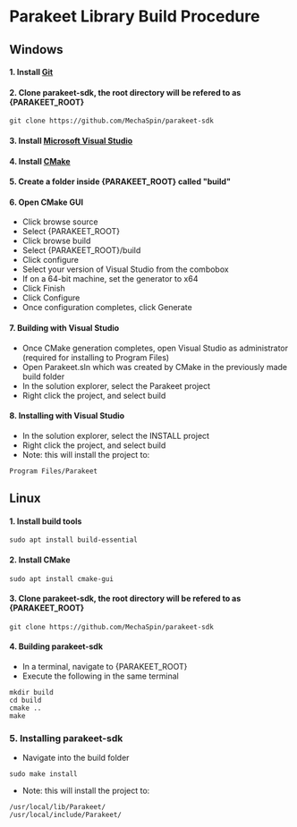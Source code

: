 # Parakeet Library Build Procedure

## Windows

#### 1. Install [Git](https://git-scm.com/)
#### 2. Clone parakeet-sdk, the root directory will be refered to as {PARAKEET_ROOT}

```
git clone https://github.com/MechaSpin/parakeet-sdk
```

#### 3. Install [Microsoft Visual Studio](https://visualstudio.microsoft.com/downloads/)
#### 4. Install [CMake](https://cmake.org/download/)
#### 5. Create a folder inside {PARAKEET_ROOT} called "build"
#### 6. Open CMake GUI
- Click browse source
- Select {PARAKEET_ROOT}
- Click browse build
- Select {PARAKEET_ROOT}/build
- Click configure
- Select your version of Visual Studio from the combobox
- If on a 64-bit machine, set the generator to x64
- Click Finish
- Click Configure
- Once configuration completes, click Generate

#### 7. Building with Visual Studio
- Once CMake generation completes, open Visual Studio as administrator (required for installing to Program Files)
- Open Parakeet.sln which was created by CMake in the previously made build folder
- In the solution explorer, select the Parakeet project
- Right click the project, and select build

#### 8. Installing with Visual Studio
- In the solution explorer, select the INSTALL project
- Right click the project, and select build
- Note: this will install the project to: 

```
Program Files/Parakeet
```

## Linux

#### 1. Install build tools
	sudo apt install build-essential
#### 2. Install CMake
	sudo apt install cmake-gui
#### 3. Clone parakeet-sdk, the root directory will be refered to as {PARAKEET_ROOT}

```
git clone https://github.com/MechaSpin/parakeet-sdk
```

#### 4. Building parakeet-sdk
- In a terminal, navigate to {PARAKEET_ROOT}
- Execute the following in the same terminal

```
mkdir build
cd build
cmake ..
make
```

### 5. Installing parakeet-sdk
- Navigate into the build folder

```
sudo make install
```

- Note: this will install the project to: 

```
/usr/local/lib/Parakeet/
/usr/local/include/Parakeet/
```